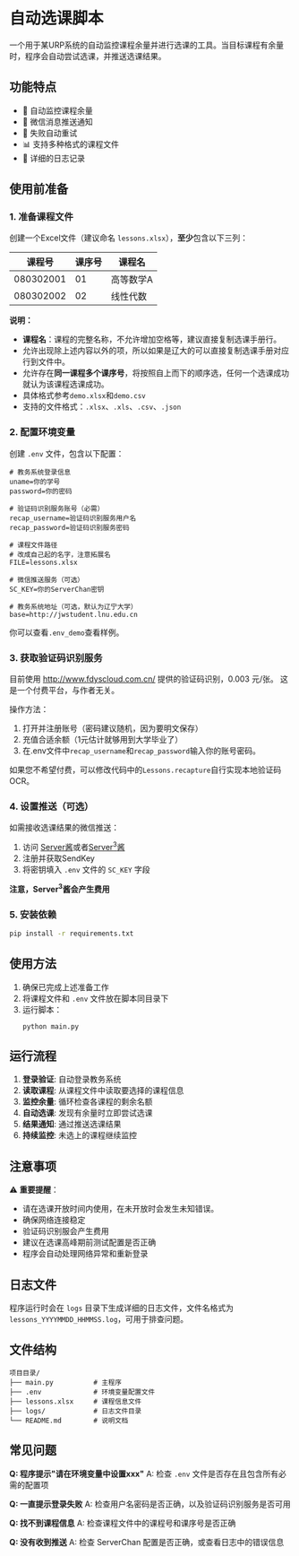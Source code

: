 # 自动选课脚本

一个用于某URP系统的自动监控课程余量并进行选课的工具。当目标课程有余量时，程序会自动尝试选课，并推送选课结果。

## 功能特点

- 🔄 自动监控课程余量
- 📱 微信消息推送通知
- 🔁 失败自动重试
- 📊 支持多种格式的课程文件
- 📝 详细的日志记录

## 使用前准备

### 1. 准备课程文件

创建一个Excel文件（建议命名 `lessons.xlsx`），**至少**包含以下三列：

| 课程号 | 课序号 | 课程名 |
|--------|--------|--------|
| 080302001 | 01 | 高等数学A |
| 080302002 | 02 | 线性代数 |

**说明：**
- **课程名**：课程的完整名称，不允许增加空格等，建议直接复制选课手册行。
- 允许出现除上述内容以外的项，所以如果是辽大的可以直接复制选课手册对应行到文件中。
- 允许存在**同一课程多个课序号**，将按照自上而下的顺序选，任何一个选课成功就认为该课程选课成功。
- 具体格式参考`demo.xlsx`和`demo.csv`
- 支持的文件格式：`.xlsx`、`.xls`、`.csv`、`.json`

### 2. 配置环境变量

创建 `.env` 文件，包含以下配置：

```env
# 教务系统登录信息
uname=你的学号
password=你的密码

# 验证码识别服务账号（必需）
recap_username=验证码识别服务用户名
recap_password=验证码识别服务密码

# 课程文件路径
# 改成自己起的名字，注意拓展名
FILE=lessons.xlsx

# 微信推送服务（可选）
SC_KEY=你的ServerChan密钥

# 教务系统地址（可选，默认为辽宁大学）
base=http://jwstudent.lnu.edu.cn
```

你可以查看`.env_demo`查看样例。

### 3. 获取验证码识别服务

目前使用 http://www.fdyscloud.com.cn/ 提供的验证码识别，0.003 元/张。
这是一个付费平台，与作者无关。

操作方法：
1. 打开并注册账号（密码建议随机，因为要明文保存）
2. 充值合适余额（1元估计就够用到大学毕业了）
3. 在.env文件中`recap_username`和`recap_password`输入你的账号密码。

如果您不希望付费，可以修改代码中的`Lessons.recapture`自行实现本地验证码OCR。


### 4. 设置推送（可选）

如需接收选课结果的微信推送：
1. 访问 [Server酱](https://sct.ftqq.com/)或者[Server$^3$酱](https://sct.ftqq.com/)
2. 注册并获取SendKey
3. 将密钥填入 `.env` 文件的 `SC_KEY` 字段
   
**注意，Server$^3$酱会产生费用**

### 5. 安装依赖
```bash
pip install -r requirements.txt
```

## 使用方法

1. 确保已完成上述准备工作
2. 将课程文件和 `.env` 文件放在脚本同目录下
3. 运行脚本：
   ```
   python main.py
   ```

## 运行流程

1. **登录验证**: 自动登录教务系统
2. **读取课程**: 从课程文件中读取要选择的课程信息
3. **监控余量**: 循环检查各课程的剩余名额
4. **自动选课**: 发现有余量时立即尝试选课
5. **结果通知**: 通过推送选课结果
6. **持续监控**: 未选上的课程继续监控

## 注意事项

⚠️ **重要提醒**：
- 请在选课开放时间内使用，在未开放时会发生未知错误。
- 确保网络连接稳定
- 验证码识别服会产生费用
- 建议在选课高峰期前测试配置是否正确
- 程序会自动处理网络异常和重新登录

## 日志文件

程序运行时会在 `logs` 目录下生成详细的日志文件，文件名格式为 `lessons_YYYYMMDD_HHMMSS.log`，可用于排查问题。

## 文件结构

```
项目目录/
├── main.py          # 主程序
├── .env             # 环境变量配置文件
├── lessons.xlsx     # 课程信息文件
├── logs/            # 日志文件目录
└── README.md        # 说明文档
```

## 常见问题

**Q: 程序提示"请在环境变量中设置xxx"**
A: 检查 `.env` 文件是否存在且包含所有必需的配置项

**Q: 一直提示登录失败**
A: 检查用户名密码是否正确，以及验证码识别服务是否可用

**Q: 找不到课程信息**
A: 检查课程文件中的课程号和课序号是否正确

**Q: 没有收到推送**
A: 检查 ServerChan 配置是否正确，或查看日志中的错误信息
